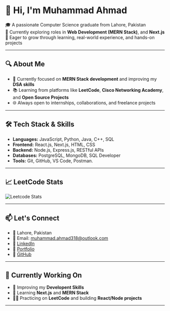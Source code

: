 # 👋 Hi, I'm Muhammad Ahmad

🎓 A passionate Computer Science graduate from Lahore, Pakistan  
💼 Currently exploring roles in **Web Development (MERN Stack)**, and **Next.js**  
🚀 Eager to grow through learning, real-world experience, and hands-on projects

---

## 🔍 About Me

- 🎯 Currently focused on  **MERN Stack development** and improving my **DSA skills**
- 📚 Learning from platforms like **LeetCode**, **Cisco Networking Academy**, and **Open Source Projects**
- 🌐 Always open to internships, collaborations, and freelance projects

---

## 🛠️ Tech Stack & Skills

- **Languages:** JavaScript, Python, Java, C++, SQL
- **Frontend:** React.js, Next.js, HTML, CSS
- **Backend:** Node.js, Express.js, RESTful APIs
- **Databases:** PostgreSQL, MongoDB, SQL Developer
- **Tools:** Git, GitHub, VS Code, Postman.

---

## 📈 LeetCode Stats

![Leetcode Stats](https://leetcard.jacoblin.cool/muhammadahmad318?ext=heatmap)


---

## 📫 Let's Connect

- 📍 Lahore, Pakistan  
- 📧 Email: [muhammad.ahmad318@outlook.com](mailto:muhammad.ahmad318@outlook.com)  
- 🔗 [LinkedIn](https://www.linkedin.com/in/muhammad-ahmad318)  
- 💼 [Portfolio](https://muhammadahmad318.github.io/portfolio/)  
- 🐙 [GitHub](https://github.com/muhammadahmad318)

---

## 📌 Currently Working On

- 🎯 Improving my **Developent Skills**
- 🧠 Learning **Next.js** and **MERN Stack**
- 👨‍💻 Practicing on **LeetCode** and building **React/Node projects**

---
